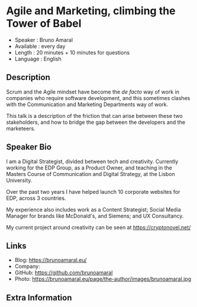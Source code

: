 Agile and  Marketing, climbing the Tower of Babel
=================================================

* Speaker   : Bruno Amaral
* Available : every day
* Length    : 20 minutes + 10 minutes for questions
* Language  : English

Description
-----------

Scrum and the Agile mindset have become the _de facto_ way of work in companies who require software development, and this sometimes clashes with the Communication and Marketing Departments way of work.

This talk is a description of the friction that can arise between these two stakeholders, and how to bridge the gap between the developers and the marketeers. 

Speaker Bio
-----------

I am a Digital Strategist, divided between tech and creativity. Currently working for the EDP Group, as a Product Owner, and teaching in the Masters Course of Communication and Digital Strategy, at the Lisbon University.

Over the past two years I have helped launch 10 corporate websites for EDP, across 3 countries. 

My experience also includes work as a Content Strategist; Social Media Manager for brands like McDonald's, and Siemens; and UX Consultancy.

My current project around creativity can be seen at https://cryptonovel.net/

Links
-----

* Blog: https://brunoamaral.eu/
* Company: 
* GitHub: https://github.com/brunoamaral
* Photo: https://brunoamaral.eu/page/the-author/images/brunoamaral.jpg

Extra Information
-----------------




